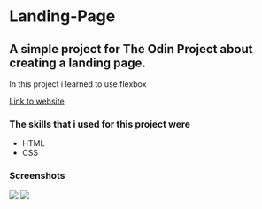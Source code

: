 # Landing-Page

<h2>A simple project for The Odin Project about creating a landing page.</h2>
<p>In this project i learned to use flexbox</p>

<a href="https://martin853.github.io/Landing-Page/">Link to website</a>

<h3>The skills that i used for this project were</h3>
<ul>
<li>HTML</li>
<li>CSS</li>
</ul>

<h3>Screenshots</h3>
<img src="https://user-images.githubusercontent.com/116968758/218327910-ef4f6832-c1a2-4e1c-a3a8-e0544d83de40.png">
<img src="https://user-images.githubusercontent.com/116968758/218327993-331b729a-9389-4643-9947-465eb5950501.png">
